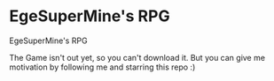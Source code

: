 # EgeSuperMine's RPG
EgeSuperMine's RPG 

The Game isn't out yet, so you can't download it. But you can give me motivation by following me and starring this repo :)

